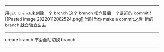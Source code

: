 ___
用`git branch`来创建一个 branch
这个 branch 指向最后一个最近的 commit
![[Pasted image 20220112082524.png]]
当时当你 make a commit之后, 新的 branch 就会独立出去
___
create branch 不会自动切换 branch
___
